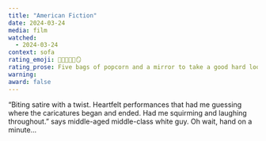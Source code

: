```yaml
---
title: "American Fiction"
date: 2024-03-24
media: film
watched:
  - 2024-03-24
context: sofa
rating_emoji: 🍿🍿🍿🍿🍿🪞
rating_prose: Five bags of popcorn and a mirror to take a good hard look at yourself.
warning:
award: false
---
```


“Biting satire with a twist. Heartfelt performances that had me guessing where the caricatures began and ended. Had me squirming and laughing throughout.” says middle-aged middle-class white guy. Oh wait, hand on a minute…
